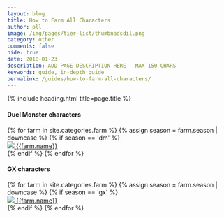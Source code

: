 ```yaml
---
layout: blog
title: How to Farm All Characters
author: pll
image: /img/pages/tier-list/thumbnadsdil.png
category: other
comments: false
hide: true
date: 2018-01-23
description: ADD PAGE DESCRIPTION HERE - MAX 150 CHARS
keywords: guide, in-depth guide
permalink: /guides/how-to-farm-all-characters/
---
```


{% include heading.html title=page.title %}

<div class="tab-content">
    <div class="tab-pane fade show active">
        <div class="section"> 
			<h4>Duel Monster characters</h4>
            <div class="row button-row">
                {% for farm in site.categories.farm %}
					{% assign season = farm.season | downcase %}
					{% if season == 'dm' %}
                    <div class="btn-wrapper col-sm-6 col-md-4 col-lg-3" >
                        <a class="btn-decktype" href="{{site.url}}{{farm.id}}">
                            <img class="character-farm-card" src="{{farm.image}}"/>
                            <span class="decktype-display">{{farm.name}}</span>
                        </a>
                    </div>
					{% endif %}
                {% endfor %}
            </div>
        </div>
		<div class="section"> 
			<h4>GX characters</h4>
            <div class="row button-row">
                {% for farm in site.categories.farm %}
					{% assign season = farm.season | downcase %}
					{% if season == 'gx' %}
                    <div class="btn-wrapper col-sm-6 col-md-4 col-lg-3" >
                        <a class="btn-decktype" href="{{site.url}}{{farm.id}}">
                            <img class="character-farm-card" src="{{farm.image}}"/>
                            <span class="decktype-display">{{farm.name}}</span>
                        </a>
                    </div>
					{% endif %}
                {% endfor %}
            </div>
        </div>
    </div>
</div>
